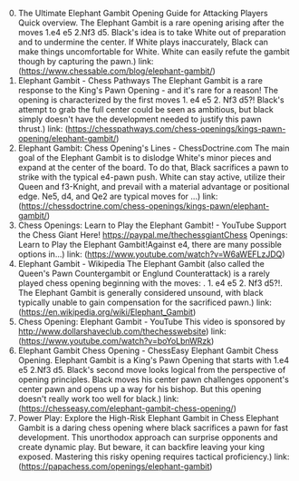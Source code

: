 ---
---
0. The Ultimate Elephant Gambit Opening Guide for Attacking Players
Quick overview. The Elephant Gambit is a rare opening arising after the moves 1.e4 e5 2.Nf3 d5. Black's idea is to take White out of preparation and to undermine the center. If White plays inaccurately, Black can make things uncomfortable for White. White can easily refute the gambit though by capturing the pawn.)
link: (https://www.chessable.com/blog/elephant-gambit/)
1. Elephant Gambit - Chess Pathways
The Elephant Gambit is a rare response to the King's Pawn Opening - and it's rare for a reason! The opening is characterized by the first moves 1. e4 e5 2. Nf3 d5?! Black's attempt to grab the full center could be seen as ambitious, but black simply doesn't have the development needed to justify this pawn thrust.)
link: (https://chesspathways.com/chess-openings/kings-pawn-opening/elephant-gambit/)
2. Elephant Gambit: Chess Opening's Lines - ChessDoctrine.com
The main goal of the Elephant Gambit is to dislodge White's minor pieces and expand at the center of the board. To do that, Black sacrifices a pawn to strike with the typical e4-pawn push. White can stay active, utilize their Queen and f3-Knight, and prevail with a material advantage or positional edge. Ne5, d4, and Qe2 are typical moves for ...)
link: (https://chessdoctrine.com/chess-openings/kings-pawn/elephant-gambit/)
3. Chess Openings: Learn to Play the Elephant Gambit! - YouTube
Support the Chess Giant Here! https://paypal.me/thechessgiantChess Openings: Learn to Play the Elephant Gambit!Against e4, there are many possible options in...)
link: (https://www.youtube.com/watch?v=W6aWEFLzJDQ)
4. Elephant Gambit - Wikipedia
The Elephant Gambit (also called the Queen's Pawn Countergambit or Englund Counterattack) is a rarely played chess opening beginning with the moves: . 1. e4 e5 2. Nf3 d5?!. The Elephant Gambit is generally considered unsound, with black typically unable to gain compensation for the sacrificed pawn.)
link: (https://en.wikipedia.org/wiki/Elephant_Gambit)
5. Chess Opening: Elephant Gambit - YouTube
This video is sponsored by http://www.dollarshaveclub.com/thechesswebsite)
link: (https://www.youtube.com/watch?v=boYoLbnWRzk)
6. Elephant Gambit Chess Opening - ChessEasy
Elephant Gambit Chess Opening. Elephant Gambit is a King's Pawn Opening that starts with 1.e4 e5 2.Nf3 d5. Black's second move looks logical from the perspective of opening principles. Black moves his center pawn challenges opponent's center pawn and opens up a way for his bishop. But this opening doesn't really work too well for black.)
link: (https://chesseasy.com/elephant-gambit-chess-opening/)
7. Power Play: Explore the High-Risk Elephant Gambit in Chess
Elephant Gambit is a daring chess opening where black sacrifices a pawn for fast development. This unorthodox approach can surprise opponents and create dynamic play. But beware, it can backfire leaving your king exposed. Mastering this risky opening requires tactical proficiency.)
link: (https://papachess.com/openings/elephant-gambit)
